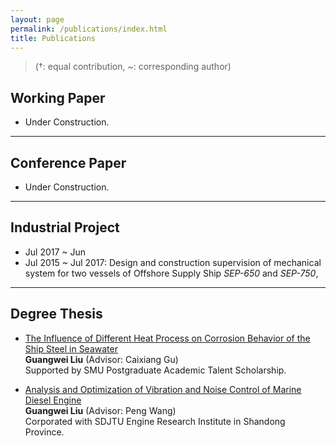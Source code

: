 ```yaml
---
layout: page
permalink: /publications/index.html
title: Publications
---
```


> (†: equal contribution, ~: corresponding author)

## Working Paper

- Under Construction.

---

## Conference Paper

- Under Construction.



---

## Industrial Project

- Jul 2017 ~ Jun
- Jul 2015 ~ Jul 2017:  Design and construction supervision of mechanical system for two vessels of Offshore Supply Ship *SEP-650* and *SEP-750*, 
---

## Degree Thesis

- [The Influence of Different Heat Process on Corrosion Behavior of the Ship Steel in Seawater]()<br>**Guangwei Liu** (Advisor: Caixiang Gu)<br>
Supported by SMU Postgraduate Academic Talent Scholarship.

- [Analysis and Optimization of Vibration and Noise Control of Marine Diesel Engine]()<br>**Guangwei Liu** (Advisor: Peng Wang)<br>
Corporated with SDJTU Engine Research Institute in Shandong Province.